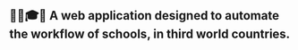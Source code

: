 ## 👨‍🏫🎓💯 A web application designed to automate the workflow of  schools, in third world countries. 